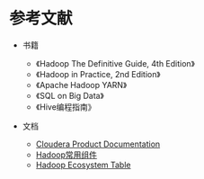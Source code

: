 # 参考文献

* 书籍
  * 《Hadoop The Definitive Guide, 4th Edition》
  * 《Hadoop in Practice, 2nd Edition》
  * 《Apache Hadoop YARN》
  * 《SQL on Big Data》
  * 《Hive编程指南》

* 文档
  * [Cloudera Product Documentation](https://www.cloudera.com/documentation.html)
  * [Hadoop常用组件](http://www.cnblogs.com/tankaixiong/p/4273178.html)
  * [Hadoop Ecosystem Table](http://hadoopecosystemtable.github.io/)